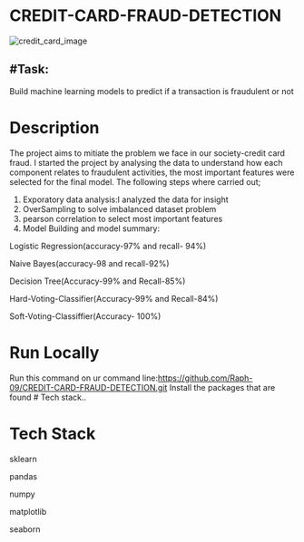 # CREDIT-CARD-FRAUD-DETECTION

![credit_card_image](https://user-images.githubusercontent.com/72034856/121237476-008c3800-c88f-11eb-81c7-067f1e1fb840.jpg)


## #Task: 
Build machine learning models to predict if a transaction is fraudulent or not
# Description
The project aims to mitiate the problem we face in our society-credit card fraud.
I started the project by analysing the data to understand how each component relates to fraudulent activities, the most important features were selected for the final model.
The following steps where carried out;
1) Exporatory data analysis:I analyzed the data for insight
2) OverSampling to solve imbalanced dataset problem
3) pearson correlation to select most important features
4) Model Building and model summary:

Logistic Regression(accuracy-97% and recall- 94%)

Naive Bayes(accuracy-98 and recall-92%)

Decision Tree(Accuracy-99% and Recall-85%)

Hard-Voting-Classifier(Accuracy-99% and Recall-84%)

Soft-Voting-Classiffier(Accuracy- 100%)
    
 # Run Locally
  Run this command on ur command line:https://github.com/Raph-09/CREDIT-CARD-FRAUD-DETECTION.git
  Install the packages that are found # Tech stack..

  
 # Tech Stack
 sklearn
 
 pandas
 
 numpy
 
 matplotlib
 
 seaborn 
 

                                                                                                                                                    
